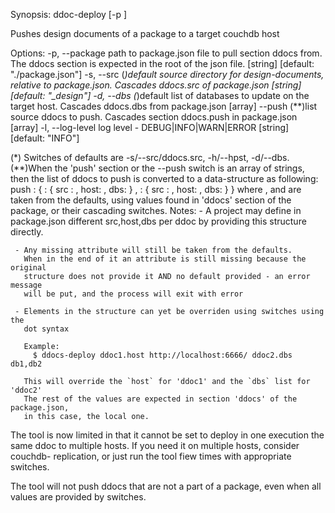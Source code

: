 Synopsis:
ddoc-deploy [-p <path to package>]

Pushes design documents of a package to a target couchdb host

Options:
  -p, --package    path to package.json file to pull section ddocs from. The
                   ddocs section is expected in the root of the json file.
                                           [string]  [default: "./package.json"]
  -s, --src        (*)default source directory for design-documents, relative
                   to package.json. Cascades ddocs.src of package.json
                                                  [string]  [default: "_design"]
  -d, --dbs        (*)default list of databases to update on the target host.
                   Cascades ddocs.dbs from package.json                  [array]
  --push           (**)list source ddocs to push. Cascades section ddocs.push
                   in package.json                                       [array]
  -l, --log-level  log level - DEBUG|INFO|WARN|ERROR
                                                     [string]  [default: "INFO"]

(*) Switches of defaults are -s/--src/ddocs.src, -h/--hpst, -d/--dbs.
(**)When the 'push' section or the --push switch is an array of strings, then
    the list of ddocs to push is converted to a data-structure as following:
    push :
      { <ddoc1> : { src : <src dir1>, host: <host1>, dbs: <dbs1> }
      , <ddoc2> : { src : <src dir2>, host: <host2>, dbs: <dbs2> }
      }
    where <src dir>, <host> and <dbs> are taken from the defaults, using values
    found in 'ddocs' section of the package, or their cascading switches.
    Notes:
     - A project may define in package.json different src,host,dbs per ddoc
       by providing this structure directly.

     - Any missing attribute will still be taken from the defaults.
       When in the end of it an attribute is still missing because the original
       structure does not provide it AND no default provided - an error message
       will be put, and the process will exit with error

     - Elements in the structure can yet be overriden using switches using the
       dot syntax

       Example:
         $ ddocs-deploy ddoc1.host http://localhost:6666/ ddoc2.dbs db1,db2

       This will override the `host` for 'ddoc1' and the `dbs` list for 'ddoc2'
       The rest of the values are expected in section 'ddocs' of the package.json,
       in this case, the local one.

The tool is now limited in that it cannot be set to deploy in one execution the
same ddoc to multiple hosts. If you need it on multiple hosts, consider couchdb-
replication, or just run the tool fiew times with appropriate switches.

The tool will not push ddocs that are not a part of a package, even when
all values are provided by switches.
